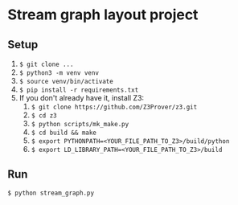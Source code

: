 # Stream graph layout project

## Setup

1. `$ git clone ...`
2. `$ python3 -m venv venv`
2. `$ source venv/bin/activate`
3. `$ pip install -r requirements.txt`
4. If you don't already have it, install Z3:
    1. `$ git clone https://github.com/Z3Prover/z3.git`
    2. `$ cd z3`
    3. `$ python scripts/mk_make.py`
    4. `$ cd build && make`
    5. `$ export PYTHONPATH=<YOUR_FILE_PATH_TO_Z3>/build/python`
    6. `$ export LD_LIBRARY_PATH=<YOUR_FILE_PATH_TO_Z3>/build`

## Run

`$ python stream_graph.py`